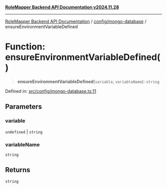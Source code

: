[**RoleMapper Backend API Documentation v2024.11.28**](../../../README.md)

***

[RoleMapper Backend API Documentation](../../../modules.md) / [config/mongo-database](../README.md) / ensureEnvironmentVariableDefined

# Function: ensureEnvironmentVariableDefined()

> **ensureEnvironmentVariableDefined**(`variable`, `variableName`): `string`

Defined in: [src/config/mongo-database.ts:11](https://github.com/FlowCraft-AG/RoleMapper/blob/145632709283208e820d3cdbc6b2193b07b9900d/backend/src/config/mongo-database.ts#L11)

## Parameters

### variable

`undefined` | `string`

### variableName

`string`

## Returns

`string`
